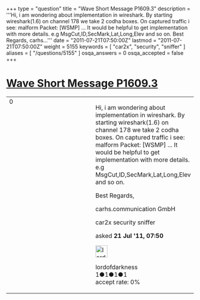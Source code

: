 +++
type = "question"
title = "Wave Short Message P1609.3"
description = '''Hi, i am wondering about implementation in wireshark. By starting wireshark(1.6) on channel 178 we take 2 codha boxes. On captured traffic i see: malform Packet: [WSMP] ... It would be helpful to get implementation with more details. e.g MsgCut,ID,SecMark,Lat,Long,Elev and so on. Best Regards, carhs...'''
date = "2011-07-21T07:50:00Z"
lastmod = "2011-07-21T07:50:00Z"
weight = 5155
keywords = [ "car2x", "security", "sniffer" ]
aliases = [ "/questions/5155" ]
osqa_answers = 0
osqa_accepted = false
+++

<div class="headNormal">

# [Wave Short Message P1609.3](/questions/5155/wave-short-message-p16093)

</div>

<div id="main-body">

<div id="askform">

<table id="question-table" style="width:100%;"><colgroup><col style="width: 50%" /><col style="width: 50%" /></colgroup><tbody><tr class="odd"><td style="width: 30px; vertical-align: top"><div class="vote-buttons"><span id="post-5155-upvote" class="ajax-command post-vote up" rel="nofollow" title="I like this post (click again to cancel)"> </span><div id="post-5155-score" class="post-score" title="current number of votes">0</div><span id="post-5155-downvote" class="ajax-command post-vote down" rel="nofollow" title="I dont like this post (click again to cancel)"> </span> <span id="favorite-mark" class="ajax-command favorite-mark" rel="nofollow" title="mark/unmark this question as favorite (click again to cancel)"> </span><div id="favorite-count" class="favorite-count"></div></div></td><td><div id="item-right"><div class="question-body"><p>Hi, i am wondering about implementation in wireshark. By starting wireshark(1.6) on channel 178 we take 2 codha boxes. On captured traffic i see: malform Packet: [WSMP] ... It would be helpful to get implementation with more details. e.g MsgCut,ID,SecMark,Lat,Long,Elev and so on.</p><p>Best Regards,</p><p>carhs.communication GmbH</p></div><div id="question-tags" class="tags-container tags"><span class="post-tag tag-link-car2x" rel="tag" title="see questions tagged &#39;car2x&#39;">car2x</span> <span class="post-tag tag-link-security" rel="tag" title="see questions tagged &#39;security&#39;">security</span> <span class="post-tag tag-link-sniffer" rel="tag" title="see questions tagged &#39;sniffer&#39;">sniffer</span></div><div id="question-controls" class="post-controls"></div><div class="post-update-info-container"><div class="post-update-info post-update-info-user"><p>asked <strong>21 Jul '11, 07:50</strong></p><img src="https://secure.gravatar.com/avatar/29651699f158165ec2b628123b9481db?s=32&amp;d=identicon&amp;r=g" class="gravatar" width="32" height="32" alt="lordofdarkness&#39;s gravatar image" /><p><span>lordofdarkness</span><br />
<span class="score" title="1 reputation points">1</span><span title="1 badges"><span class="badge1">●</span><span class="badgecount">1</span></span><span title="1 badges"><span class="silver">●</span><span class="badgecount">1</span></span><span title="1 badges"><span class="bronze">●</span><span class="badgecount">1</span></span><br />
<span class="accept_rate" title="Rate of the user&#39;s accepted answers">accept rate:</span> <span title="lordofdarkness has no accepted answers">0%</span></p></div></div><div id="comments-container-5155" class="comments-container"></div><div id="comment-tools-5155" class="comment-tools"></div><div class="clear"></div><div id="comment-5155-form-container" class="comment-form-container"></div><div class="clear"></div></div></td></tr></tbody></table>

</div>

</div>

